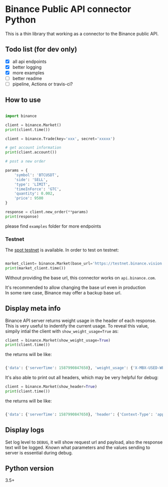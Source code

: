 # Binance Public API connector Python

This is a thin library that working as a connector to the Binance public API. 

## Todo list (for dev only)

- [x] all api endpoints
- [x] better logging
- [x] more examples
- [ ] better readme
- [ ] pipeline, Actions or travis-ci?

## How to use

```python

import binance

client = binance.Market()
print(client.time())

client = binance.Trade(key='xxx', secret='xxxxx')

# get account information
print(client.account())

# post a new order

params = {
    'symbol': 'BTCUSDT',
    'side': 'SELL',
    'type': 'LIMIT',
    'timeInForce': 'GTC',
    'quantity': 0.002,
    'price': 9500
}

response = client.new_order(**params)
print(response)

```

please find `examples` folder for more endpoints

### Testnet

The [spot testnet](https://testnet.binance.vision/) is available. In order to test on testnet:

```python

market_client= binance.Market(base_url='https://testnet.binance.vision')
print(market_client.time())

```

Without providing the base url, this connector works on `api.binance.com`.<br/>

It's recommended to allow changing the base url even in production <br/>
In some rare case, Binance may offer a backup base url.

## Display meta info

Binance API server returns weight usage in the header of each response. This is very useful to indentify the current usage.
To reveal this value, simpily intial the client with `show_weight_usage=True` as:

```python
client = binance.Market(show_weight_usage=True)
print(client.time())
```

the returns will be like:

```python

{'data': {'serverTime': 1587990847650}, 'weight_usage': {'X-MBX-USED-WEIGHT': '31', 'X-MBX-USED-WEIGHT-1M': '31'}}

```

It's also able to print out all headers, which may be very helpful for debug:

```python
client = binance.Market(show_header=True)
print(client.time())
```

the returns will be like:

```python

{'data': {'serverTime': 1587990847650}, 'header': {'Context-Type': 'application/json;charset=utf-8', ...}}

```

## Display logs

Set log level to `DEBUG`, it will show request url and payload, also the response text will be logged.
Known what parameters and the values sending to server is essential during debug.

## Python version
3.5+
